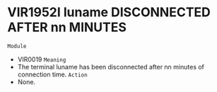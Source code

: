 # VIR1952I luname DISCONNECTED AFTER nn MINUTES
`Module`
- VIR0019
`Meaning`
- The terminal luname has been disconnected after nn minutes of connection time.
`Action`
- None.
